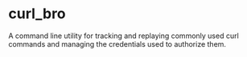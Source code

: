 curl_bro
========

A command line utility for tracking and replaying commonly used curl commands and managing the credentials used to authorize them.
